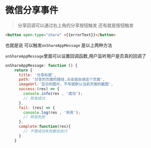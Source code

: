 # 微信分享事件

> 分享回调可以通过右上角的分享按钮触发 还有就是按钮触发

````html
<button open-type="share" >{{errorText}}</button>
````

也就是说 可以触发`onShareAppMessage` 是以上两种方法

`onShareAppMessage`里面可以设置回调函数,用户监听用户是否真的回调了

```javascript
onShareAppMessage: function () {
    return {
      title: '分享标题',
      path: '分享的页面的路径,点击就会进这个页面',
      imageUrl:'显示的图片，不写就默认当前页面的截图',
      success:(res) => {
        console.info(res , '成功');
        // 转发成功
      },
      fail: (res) => {
        console.log(res , '失败');
        // 转发失败
      },
      complete:function(res){
        // 不管成功失败都会执行
      }
    }
```



